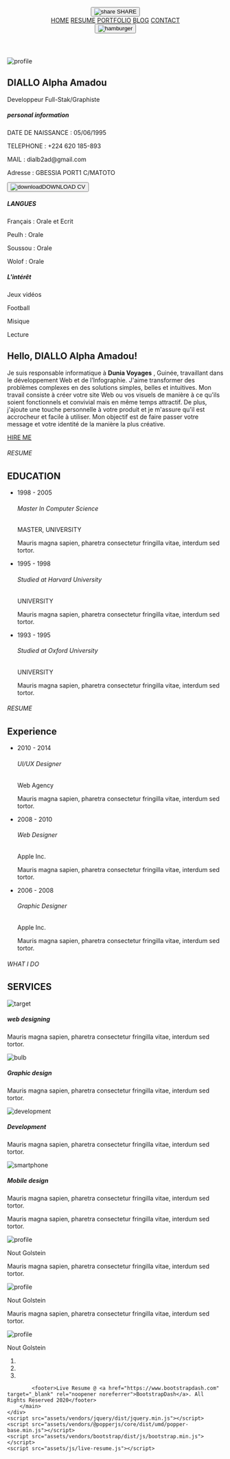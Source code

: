 <!DOCTYPE html>
<html lang="en">

<head>
    <meta charset="UTF-8">
    <meta name="viewport" content="width=device-width, initial-scale=1.0">
    <meta http-equiv="X-UA-Compatible" content="ie=edge">
    <title>Live Resume :: Home</title>
    <link href="https://fonts.googleapis.com/css?family=Mukta:300,400,500,600,700&display=swap" rel="stylesheet">
    <link rel="stylesheet" href="assets/vendors/@fortawesome/fontawesome-free/css/all.min.css">
    <link rel="stylesheet" href="assets/css/live-resume.css">
</head>

<body>
    <header>
        <button class="ml-auto mr-3 btn btn-white btn-share ml-md-0 mr-md-auto"><img src="assets/images/share.svg" alt="share" class="btn-img">
            SHARE</button>
        <nav class="collapsible-nav" id="collapsible-nav">
            <a href="index.html" class="nav-link active">HOME</a>
            <a href="resume.html" class="nav-link">RESUME</a>
            <a href="portfolio.html" class="nav-link">PORTFOLIO</a>
            <a href="blog.html" class="nav-link">BLOG</a>
            <a href="contact.html" class="nav-link">CONTACT</a>
        </nav>
        <button class="btn btn-menu-toggle btn-white rounded-circle" data-toggle="collapsible-nav"
            data-target="collapsible-nav"><img src="assets/images/hamburger.svg" alt="hamburger"></button>
    </header>
    <div class="content-wrapper">
        <aside>
            <div class="profile-img-wrapper">
                <img src="assets/images/Profile.png" alt="profile">
            </div>
            <h1 class="profile-name">DIALLO Alpha Amadou</h1>
            <div class="text-center">
                <span class="badge badge-white badge-pill profile-designation">Developpeur Full-Stak/Graphiste</span>
            </div>
            <nav class="social-links">
                <a href="#!" class="social-link"><i class="fab fa-facebook-f"></i></a>
                <a href="#!" class="social-link"><i class="fab fa-twitter"></i></a>
                <a href="#!" class="social-link"><i class="fab fa-behance"></i></a>
                <a href="#!" class="social-link"><i class="fab fa-dribbble"></i></a>
                <a href="#!" class="social-link"><i class="fab fa-github"></i></a>
            </nav>
            <div class="widget">
                <h5 class="widget-title">personal information</h5>
                <div class="widget-content">
                    <p>DATE DE NAISSANCE : 05/06/1995</p>
                    <!-- <p>WEBSITE : www.example.com</p> -->
                    <p>TELEPHONE : +224 620 185-893</p>
                    <p>MAIL : dialb2ad@gmail.com</p>
                    <p>Adresse : GBESSIA PORT1 C/MATOTO</p>
                    <button class="btn btn-download-cv btn-primary rounded-pill"> <img src="assets/images/download.svg" alt="download"
                        class="btn-img">DOWNLOAD CV </button>
                </div>
            </div>
            <div class="widget card">
                <div class="card-body">
                    <div class="widget-content">
                        <h5 class="widget-title card-title">LANGUES</h5>
                        <p>Français : Orale et Ecrit</p>
                        <p>Peulh  : Orale</p>
                        <p>Soussou : Orale</p>
                        <p>Wolof : Orale</p>
                    </div>
                </div>
            </div>
            <div class="widget card">
                <div class="card-body">
                    <div class="widget-content">
                        <h5 class="widget-title card-title text-uppercase">L'intérêt</h5>
                        <p>Jeux vidéos</p>
                        <p>Football</p>
                        <p>Misique</p>
                        <p>Lecture</p>
                    </div>
                </div>
            </div>
        </aside>
        <main>
            <section class="intro-section">
                <h2 class="section-title">Hello, DIALLO Alpha Amadou!</h2>
                <p>Je suis responsable informatique à <b class="text-uppercase bold">Dunia Voyages</b> ,
                     Guinée, travaillant dans le développement Web et de l’Infographie. J'aime transformer des problèmes 
                     complexes en des solutions simples, belles et intuitives. Mon travail consiste à créer votre site Web
                      ou vos visuels  de manière à ce qu'ils soient fonctionnels et convivial mais en même temps attractif.
                       De plus, j'ajoute une touche personnelle à votre produit et je m'assure qu'il est accrocheur et facile à utiliser.
                     Mon objectif est de faire passer votre message et votre identité de la manière la plus créative. </p>
                <a href="#!" class="btn btn-primary btn-hire-me">HIRE ME</a>
            </section>
            <section class="resume-section">
                <div class="row">
                    <div class="col-lg-6">
                        <h6 class="section-subtitle">RESUME</h6>
                        <h2 class="section-title">EDUCATION</h2>
                        <ul class="time-line">
                            <li class="time-line-item">
                                <span class="badge badge-primary">1998 - 2005</span>
                                <h6 class="time-line-item-title">Master In Computer Science</h6>
                                <p class="time-line-item-subtitle">MASTER, UNIVERSITY</p>
                                <p class="time-line-item-content">Mauris magna sapien, pharetra consectetur fringilla
                                    vitae, interdum sed tortor.</p>
                            </li>
                            <li class="time-line-item">
                                <span class="badge badge-primary">1995 - 1998</span>
                                <h6 class="time-line-item-title">Studied at Harvard University</h6>
                                <p class="time-line-item-subtitle">UNIVERSITY</p>
                                <p class="time-line-item-content">Mauris magna sapien, pharetra consectetur fringilla
                                    vitae, interdum sed tortor.
                                </p>
                            </li>
                            <li class="time-line-item">
                                <span class="badge badge-primary">1993 - 1995</span>
                                <h6 class="time-line-item-title">Studied at Oxford University</h6>
                                <p class="time-line-item-subtitle">UNIVERSITY</p>
                                <p class="time-line-item-content">Mauris magna sapien, pharetra consectetur fringilla
                                    vitae, interdum sed tortor.
                                </p>
                            </li>
                        </ul>
                    </div>
                    <div class="col-lg-6">
                        <h6 class="section-subtitle">RESUME</h6>
                        <h2 class="section-title">Experience</h2>
                        <ul class="time-line">
                            <li class="time-line-item">
                                <span class="badge badge-primary">2010 - 2014</span>
                                <h6 class="time-line-item-title">UI/UX Designer</h6>
                                <p class="time-line-item-subtitle">Web Agency</p>
                                <p class="time-line-item-content">Mauris magna sapien, pharetra consectetur fringilla
                                    vitae, interdum sed
                                    tortor.</p>
                            </li>
                            <li class="time-line-item">
                                <span class="badge badge-primary">2008 - 2010</span>
                                <h6 class="time-line-item-title">Web Designer</h6>
                                <p class="time-line-item-subtitle">Apple Inc.</p>
                                <p class="time-line-item-content">Mauris magna sapien, pharetra consectetur fringilla
                                    vitae, interdum sed
                                    tortor.
                                </p>
                            </li>
                            <li class="time-line-item">
                                <span class="badge badge-primary">2006 - 2008</span>
                                <h6 class="time-line-item-title">Graphic Designer</h6>
                                <p class="time-line-item-subtitle">Apple Inc.</p>
                                <p class="time-line-item-content">Mauris magna sapien, pharetra consectetur fringilla
                                    vitae, interdum sed
                                    tortor.
                                </p>
                            </li>
                        </ul>
                    </div>
                </div>
            </section>
            <section class="services-section">
                <h6 class="section-subtitle">WHAT I DO</h6>
                <h2 class="section-title">SERVICES</h2>
                <div class="row">
                    <div class="media service-card col-lg-6">
                        <div class="service-icon">
                            <img src="assets/images/001-target.svg" alt="target">
                        </div>
                        <div class="media-body">
                            <h5 class="service-title">web designing</h5>
                            <p class="service-description">Mauris magna sapien, pharetra consectetur fringilla vitae, interdum sed
                                tortor.</p>
                        </div>
                    </div>
                    <div class="media service-card col-lg-6">
                        <div class="service-icon">
                            <img src="assets/images/003-idea.svg" alt="bulb">
                        </div>
                        <div class="media-body">
                            <h5 class="service-title">Graphic design</h5>
                            <p class="service-description">Mauris magna sapien, pharetra consectetur fringilla vitae, interdum sed
                                tortor.
                            </p>
                        </div>
                    </div>
                    <div class="media service-card col-lg-6">
                        <div class="service-icon">
                            <img src="assets/images/002-development.svg" alt="development">
                        </div>
                        <div class="media-body">
                            <h5 class="service-title">Development</h5>
                            <p class="service-description">Mauris magna sapien, pharetra consectetur fringilla vitae, interdum sed
                                tortor.
                            </p>
                        </div>
                    </div>
                    <div class="media service-card col-lg-6">
                        <div class="service-icon">
                            <img src="assets/images/004-smartphone.svg" alt="smartphone">
                        </div>
                        <div class="media-body">
                            <h5 class="service-title">Mobile design</h5>
                            <p class="service-description">Mauris magna sapien, pharetra consectetur fringilla vitae, interdum sed
                                tortor.
                            </p>
                        </div>
                    </div>
                </div>
            </section>
            <section class="testimonial-section">
                <div id="testimonialCarousel" class="testimonial-carousel carousel slide" data-ride="carousel">
                    <div class="carousel-inner">
                        <div class="carousel-item active">
                            <p class="testimonial-content">Mauris magna sapien, pharetra consectetur fringilla vitae,
                                interdum sed tortor.</p>
                            <img src="assets/images/Profile.png" alt="profile" class="testimonial-img">
                            <p class="testimonial-name">Nout Golstein</p>
                        </div>
                        <div class="carousel-item">
                            <p class="testimonial-content">Mauris magna sapien, pharetra consectetur fringilla vitae,
                                interdum sed tortor.</p>
                            <img src="assets/images/Profile.png" alt="profile" class="testimonial-img">
                            <p class="testimonial-name">Nout Golstein</p>
                        </div>
                        <div class="carousel-item">
                            <p class="testimonial-content">Mauris magna sapien, pharetra consectetur fringilla vitae,
                                interdum sed tortor.</p>
                            <img src="assets/images/Profile.png" alt="profile" class="testimonial-img">
                            <p class="testimonial-name">Nout Golstein</p>
                        </div>
                    </div>
                    <ol class="carousel-indicators">
                        <li data-target="#testimonialCarousel" data-slide-to="0" class="active"></li>
                        <li data-target="#testimonialCarousel" data-slide-to="1"></li>
                        <li data-target="#testimonialCarousel" data-slide-to="2"></li>
                    </ol>
                </div>
            </section>

            <footer>Live Resume @ <a href="https://www.bootstrapdash.com" target="_blank" rel="noopener noreferrer">BootstrapDash</a>. All Rights Reserved 2020</footer>
        </main>
    </div>
    <script src="assets/vendors/jquery/dist/jquery.min.js"></script>
    <script src="assets/vendors/@popperjs/core/dist/umd/popper-base.min.js"></script>
    <script src="assets/vendors/bootstrap/dist/js/bootstrap.min.js"></script>
    <script src="assets/js/live-resume.js"></script>
</body>

</html>
